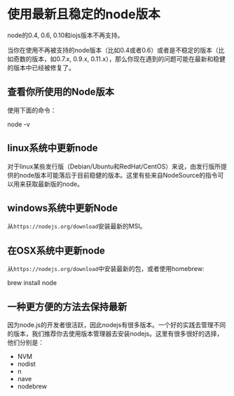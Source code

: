 # 使用最新且稳定的node版本

node的0.4, 0.6, 0.10和iojs版本不再支持。

当你在使用不再被支持的node版本（比如0.4或者0.6）或者是不稳定的版本（比如奇数的版本，如0.7.x, 0.9.x, 0.11.x），那么你现在遇到的问题可能在最新和稳健的版本中已经被修复了。

## 查看你所使用的Node版本

使用下面的命令：

node -v

## linux系统中更新node

对于linux某些发行版（Debian/Ubuntu和RedHat/CentOS）来说，由发行版所提供的node版本可能落后于目前稳健的版本。这里有些来自NodeSource的指令可以用来获取最新版的node。

## windows系统中更新Node

从`https://nodejs.org/download`安装最新的MSI。

## 在OSX系统中更新node

从`https://nodejs.org/download`中安装最新的包，或者使用homebrew:

brew install node

## 一种更方便的方法去保持最新

因为node.js的开发者很活跃，因此nodejs有很多版本。一个好的实践去管理不同的版本，我们推荐你去使用版本管理器去安装nodejs。这里有很多很好的选择，他们分别是：

+ NVM
+ nodist
+ n
+ nave
+ nodebrew